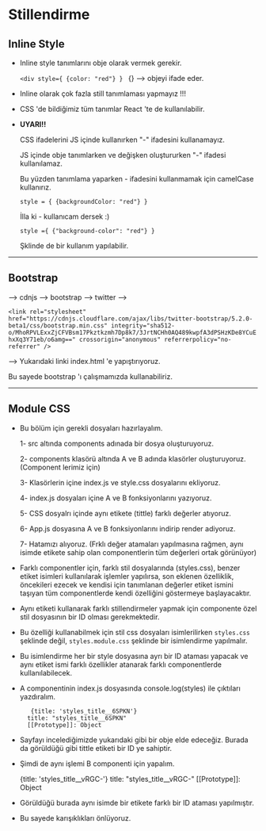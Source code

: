 # Stillendirme

## Inline Style

* Inline style tanımlarını obje olarak vermek gerekir.

    ```<div style={ {color: "red"} } ``` {} --> objeyi ifade eder.

* Inline olarak çok fazla still tanımlaması yapmayız !!!

* CSS 'de bildiğimiz tüm tanımlar React 'te de kullanılabilir. 

* **UYARI!!**

    CSS ifadelerini JS içinde kullanırken "-" ifadesini kullanamayız. 

    JS içinde obje tanımlarken ve değişken oluştururken "-" ifadesi kullanılamaz.

    Bu yüzden tanımlama yaparken - ifadesini kullanmamak için camelCase kullanırız.

    ``` style = { {backgroundColor: "red"} } ```

    İlla ki - kullanıcam dersek :) 

    ``` style ={ {"background-color": "red"} } ```

    Şklinde de bir kullanım yapılabilir.
---

## Bootstrap 

--> cdnjs --> bootstrap --> twitter --> 

```<link rel="stylesheet" href="https://cdnjs.cloudflare.com/ajax/libs/twitter-bootstrap/5.2.0-beta1/css/bootstrap.min.css" integrity="sha512-o/MhoRPVLExxZjCFVBsm17Pkztkzmh7Dp8k7/3JrtNCHh0AQ489kwpfA3dPSHzKDe8YCuEhxXq3Y71eb/o6amg==" crossorigin="anonymous" referrerpolicy="no-referrer" />```

--> Yukarıdaki linki index.html 'e yapıştırıyoruz.

Bu sayede bootstrap 'ı çalışmamızda kullanabiliriz.

---

## Module CSS

* Bu bölüm için gerekli dosyaları hazırlayalım.

    1- src altında components adınada bir dosya oluşturuyoruz.

    2- components klasörü altında A ve B adında klasörler oluşturuyoruz. (Component lerimiz için)

    3- Klasörlerin içine index.js ve style.css dosyalarını ekliyoruz.

    4- index.js dosyaları içine A ve B fonksiyonlarını yazıyoruz.

    5- CSS dosyalrı içinde aynı etikete (tittle) farklı değerler atıyoruz.

    6- App.js dosyasına A ve B fonksiyonlarını indirip render adiyoruz.

    7- Hatamızı alıyoruz. (Frklı değer atamaları yapılmasına rağmen, aynı isimde etikete sahip olan componentlerin tüm değerleri ortak görünüyor)

* Farklı componentler için, farklı stil dosyalarında (styles.css), benzer etiket isimleri kullanılarak işlemler yapılırsa, son eklenen özelliklik, öncekileri ezecek ve kendisi için tanımlanan değerler etiket ismini taşıyan tüm componentlerde kendi özelliğini göstermeye başlayacaktır. 

* Aynı etiketi kullanarak farklı stillendirmeler yapmak için componente özel stil dosyasının bir ID olması gerekmektedir.

* Bu özelliği kullanabilmek için stil css dosyaları isimlerilirken ``` styles.css ``` şeklinde değil, ``` styles.module.css ``` şeklinde bir isimlendirme yapılmalır.

* Bu isimlendirme her bir style dosyasına ayrı bir ID ataması yapacak ve aynı etiket ismi farklı özellikler atanarak farklı componentlerde kullanılabilecek.

* A componentinin index.js dosyasında console.log(styles) ile çıktıları yazdıralım.

         {title: 'styles_title__6SPKN'}
        title: "styles_title__6SPKN"
        [[Prototype]]: Object 

* Sayfayı incelediğimizde yukarıdaki gibi bir obje elde edeceğiz. Burada da görüldüğü gibi tittle etiketi bir ID ye sahiptir.

* Şimdi de aynı işlemi B componenti için yapalım.

    {title: 'styles_title__vRGC-'}
    title: "styles_title__vRGC-"
    [[Prototype]]: Object

* Görüldüğü burada aynı isimde bir etikete farklı bir ID ataması yapılmıştır.

* Bu sayede karışıklıkları önlüyoruz.